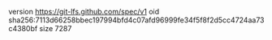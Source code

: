 version https://git-lfs.github.com/spec/v1
oid sha256:7113d66258bbec197994bfd4c07afd96999fe34f5f8f2d5cc4724aa73c4380bf
size 7287
